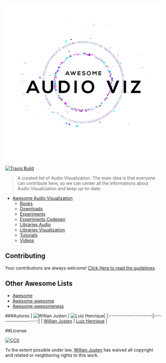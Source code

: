 ![Logo AAV](logo-aav.gif)

[![Travis Build](https://travis-ci.org/willianjusten/awesome-audio-visualization.svg?branch=master)](https://travis-ci.org/willianjusten/awesome-audio-visualization)

> A curated list of Audio Visualization. The main idea is that everyone can contribute here, so we can center all the informations about Audio Visualization and keep up-to-date.

- [Awesome Audio Visualization](#awesome-audio-visualization)
  - [Books](topics/books.md)
  - [Downloads](topics/downloads.md)
  - [Experiments](topics/experiments.md)
  - [Experiments Codepen](topics/experiments-codepen.md)
  - [Libraries Audio](topics/libraries-audio.md)
  - [Libraries Visualization](topics/libraries-visualization.md)
  - [Tutorials](topics/tutorials.md)
  - [Videos](topics/videos.md)

## Contributing

Your contributions are always welcome! [Click Here to read the guidelines](https://github.com/willianjusten/awesome-audio-visualization/blob/master/Contributing.md).

## Other Awesome Lists

* [Awesome](https://github.com/sindresorhus/awesome)
* [Awesome-awesome](https://github.com/emijrp/awesome-awesome)
* [Awesome-awesomeness](https://github.com/bayandin/awesome-awesomeness)

###Autores
| ![Willian Justen](https://avatars2.githubusercontent.com/u/3991845?v=3&s=150)                | ![Luiz Henrique](https://avatars2.githubusercontent.com/u/12835911?v=3&s=150)|
|:---------------------:|:-------------------:|
|  [Willian Justen](https://github.com/willianjusten/)   |     [Luiz Henrique](https://github.com/lhbzr)    |


##License

[![CC0](https://i.creativecommons.org/l/by/4.0/88x31.png)](http://creativecommons.org/licenses/by/4.0/)

To the extent possible under law, [Willian Justen](http://github.com/willianjusten) has waived all copyright and related or neighboring rights to this work.
